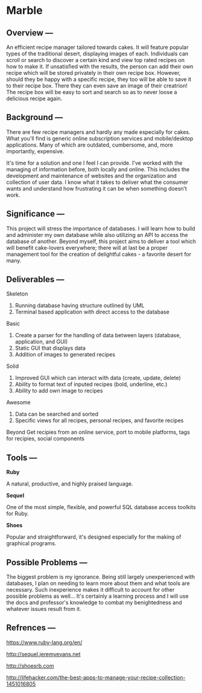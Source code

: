 # Marble

## Overview —
  An efficient recipe manager tailored towards cakes. It will feature popular types of the traditional desert, displaying images of each. Individuals can scroll or search to discover a certain kind and view top rated recipes on how to make it. If unsatisfied with the results, the person can add their own recipe which will be stored privately in their own recipe box. However, should they be happy with a specific recipe, they too will be able to save it to their recipe box. There they can even save an image of their creatrion! The recipe box will be easy to sort and search so as to never loose a delicious recipe again.

## Background —
  There are few recipe managers and hardly any made especially for cakes. What you'll find is generic online subscription services and mobile/desktop applications. Many of which are outdated, cumbersome, and, more importantly, expensive.

  It's time for a solution and one I feel I can provide. I've worked with the managing of information before, both locally and online. This includes the development and maintenance of websites and the organization and collection of user data. I know what it takes to deliver what the consumer wants and understand how frustrating it can be when something doesn’t work.

## Significance —
  This project will stress the importance of databases. I will learn how to build and administer my own database while also utilizing an API to access the database of another. Beyond myself, this project aims to deliver a tool which will benefit cake-lovers everywhere; there will at last be a proper management tool for the creation of delightful cakes - a favorite desert for many.

## Deliverables —
Skeleton

  1. Running database having structure outlined by UML
  2. Terminal based application with direct access to the database

Basic
  1. Create a parser for the handling of data between layers (database, application, and GUI)
  2. Static GUI that displays data
  3. Addition of images to generated recipes

Solid
  1. Improved GUI which can interact with data (create, update, delete)
  2. Ability to format text of inputed recipes (bold, underline, etc.)
  3. Ability to add own image to recipes

Awesome
  1. Data can be searched and sorted
  2. Specific views for all recipes, personal recipes, and favorite recipes

Beyond
Get recipies from an online service, port to mobile platforms, tags for recipies, social components
## Tools —
**Ruby**

A natural, productive, and highly praised language.

**Sequel**

One of the most simple, flexible, and powerful SQL database access toolkits for Ruby.

**Shoes**

Popular and straightforward, it's designed especially for the making of graphical programs.

## Possible Problems —
  The biggest problem is my ignorance. Being still largely unexperienced with databases, I plan on needing to learn more about them and what tools are necessary. Such inexperience makes it difficult to account for other possible problems as well... It's certainly a learning process and I will use the docs and professor's knowledge to combat my benightedness and whatever issues result from it.

## Refrences —
https://www.ruby-lang.org/en/

http://sequel.jeremyevans.net

http://shoesrb.com

http://lifehacker.com/the-best-apps-to-manage-your-recipe-collection-1451016805
